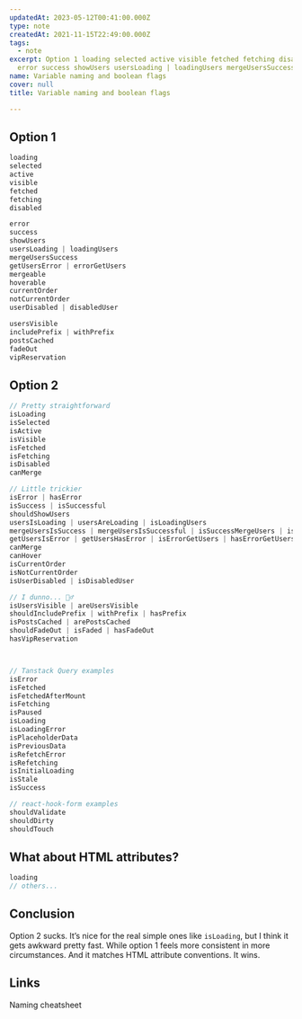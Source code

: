 ```yaml
---
updatedAt: 2023-05-12T00:41:00.000Z
type: note
createdAt: 2021-11-15T22:49:00.000Z
tags:
  - note
excerpt: Option 1 loading selected active visible fetched fetching disabled
  error success showUsers usersLoading | loadingUsers mergeUsersSuccess...
name: Variable naming and boolean flags
cover: null
title: Variable naming and boolean flags

---
```


## Option 1

```javascript
loading
selected
active
visible
fetched
fetching
disabled

error
success
showUsers
usersLoading | loadingUsers
mergeUsersSuccess
getUsersError | errorGetUsers
mergeable
hoverable
currentOrder
notCurrentOrder
userDisabled | disabledUser

usersVisible
includePrefix | withPrefix
postsCached
fadeOut
vipReservation
```
## Option 2

```javascript
// Pretty straightforward
isLoading
isSelected
isActive
isVisible
isFetched
isFetching
isDisabled
canMerge

// Little trickier
isError | hasError
isSuccess | isSuccessful
shouldShowUsers
usersIsLoading | usersAreLoading | isLoadingUsers
mergeUsersIsSuccess | mergeUsersIsSuccessful | isSuccessMergeUsers | isSuccessfulMergeUsers
getUsersIsError | getUsersHasError | isErrorGetUsers | hasErrorGetUsers
canMerge
canHover
isCurrentOrder
isNotCurrentOrder
isUserDisabled | isDisabledUser

// I dunno... 🤷‍♂️
isUsersVisible | areUsersVisible
shouldIncludePrefix | withPrefix | hasPrefix
isPostsCached | arePostsCached
shouldFadeOut | isFaded | hasFadeOut
hasVipReservation



// Tanstack Query examples
isError
isFetched
isFetchedAfterMount
isFetching
isPaused
isLoading
isLoadingError
isPlaceholderData
isPreviousData
isRefetchError
isRefetching
isInitialLoading
isStale
isSuccess

// react-hook-form examples
shouldValidate
shouldDirty
shouldTouch
```
## What about HTML attributes?

```javascript
loading
// others...
```
## Conclusion

Option 2 sucks. It’s nice for the real simple ones like `isLoading`, but I think it gets awkward pretty fast. While option 1 feels more consistent in more circumstances. And it matches HTML attribute conventions. It wins.

## Links

Naming cheatsheet


